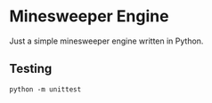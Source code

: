# Minesweeper Engine

Just a simple minesweeper engine written in Python.

## Testing

```
python -m unittest
```